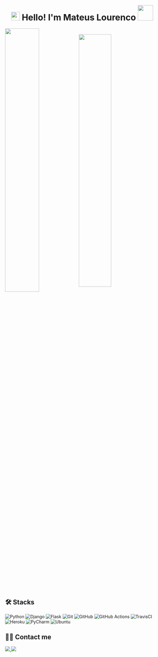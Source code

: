 <h1 align="center">
<img src="https://media0.giphy.com/media/iigp4VDyf5dCLRlGkm/giphy.gif" width="28">
Hello! I'm Mateus Lourenco <img src="https://media0.giphy.com/media/13POHBrQwej54bj04I/giphy.gif" width="50">
</h1>

<div>
  <img align="center" width="47%" src="https://github-readme-stats.vercel.app/api?username=mateuslourenco&count_private=true&theme=tokyonight&show_icons=true)](https://github.com/anuraghazra/github-readme-stats" />
  <img align="center" width="46%" src="https://github-readme-stats.vercel.app/api/top-langs/?username=mateuslourenco&layout=compact&theme=tokyonight" />
</div>

## 🛠️ Stacks
  ![Python](https://img.shields.io/badge/python-3670A0?style=for-the-badge&logo=python&logoColor=ffdd54)
  ![Django](https://img.shields.io/badge/django-%23092E20.svg?style=for-the-badge&logo=django&logoColor=white)
  ![Flask](https://img.shields.io/badge/flask-%23000.svg?style=for-the-badge&logo=flask&logoColor=white)
  ![Git](https://img.shields.io/badge/git-%23F05033.svg?style=for-the-badge&logo=git&logoColor=white)
   ![GitHub](https://img.shields.io/badge/github-%23121011.svg?style=for-the-badge&logo=github&logoColor=white)
  ![GitHub Actions](https://img.shields.io/badge/githubactions-%232671E5.svg?style=for-the-badge&logo=githubactions&logoColor=white)
  ![TravisCI](https://img.shields.io/badge/travisci-%232B2F33.svg?style=for-the-badge&logo=travis&logoColor=white)  
  ![Heroku](https://img.shields.io/badge/heroku-%23430098.svg?style=for-the-badge&logo=heroku&logoColor=white)
  ![PyCharm](https://img.shields.io/badge/pycharm-143?style=for-the-badge&logo=pycharm&logoColor=black&color=black&labelColor=green)
  ![Ubuntu](https://img.shields.io/badge/Ubuntu-E95420?style=for-the-badge&logo=ubuntu&logoColor=white)



## 🙋‍♂️ Contact me

<a href="https://www.linkedin.com/in/mateus-louren%C3%A7o-12456b103/">
  <img src="https://img.shields.io/badge/linkedin-%230077B5.svg?style=for-the-badge&logo=linkedin&logoColor=white" />
</a>

<a href="mailto:mateuslourenco55@outlook.com">
  <img src="https://img.shields.io/badge/Microsoft_Outlook-0078D4?style=for-the-badge&logo=microsoft-outlook&logoColor=white" />
</a>

